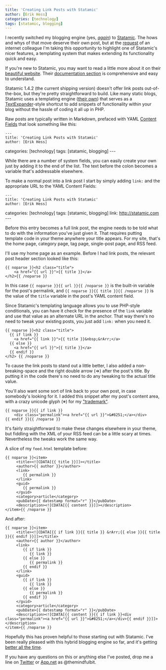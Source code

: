 ```yaml
---
title: 'Creating Link Posts with Statamic'
author: [Erik Hess]
categories: [technology]
tags: [statamic, blogging]
---
```


I recently switched my blogging engine (yes, [*again*](http://themindfulbit.com/blog/ruhoh-i-rebuilt-the-blog-again)) to [Statamic](http://statamic.com). The hows and whys of that move deserve their own post, but at the [request](https://alpha.app.net/hcmarks/post/3998364) of an internet colleague I'm taking this opportunity to highlight one of Statamic's nicer features, a templating system that makes extending its functionality quick and easy. 

If you're new to Statamic, you may want to read a little more about it on their [beautiful website](http://statamic.com). Their [documentation section](http://statamic.com/docs) is comprehensive and easy to understand. 

Statamic 1.4.2 (the current shipping version) doesn't offer link posts out-of-the-box, but they're pretty straightforward to build. Like many static blogs, Statamic uses a templating engine ([their own](http://statamic.com/docs/template-language)) that serves as a [TextExpander](http://smilesoftware.com/TextExpander/index.html)-style shortcut to add snippets of functionality within your blog without the hassle of coding it all up in PHP.  

Raw posts are typically written in Markdown, prefaced with YAML [Content Fields](http://statamic.com/docs/custom-content-fields) that look something like this:

	---
	title: 'Creating Link Posts with Statamic'
	author: [Erik Hess]
categories: [technology]
	tags: [statamic, blogging]
	---

While there are a number of system fields, you can easily create your own just by adding it to the end of the list. The text before the colon becomes a variable that's addressable elsewhere.

To make a normal post into a link post I start by simply adding `link:` and the appropriate URL to the YAML Content Fields:

	---
	title: 'Creating Link Posts with Statamic'
	author: [Erik Hess]
categories: [technology]
	tags: [statamic, blogging]
	link: http://statamic.com
	---

Before this entry becomes a full link post, the engine needs to be told what to do with the information you've just given it. That requires putting template code in your theme anywhere your title appears. For my site, that's the home page, category page, tag page, single-post page, and RSS feed.

I'll use my home page as an example. Before I had link posts, the relevant post header section looked like this:

    {{ noparse }}<h2 class="title">
        <a href="{{ url }}">{{ title }}</a>
    </h2>{{ /noparse }}

In this case `{{ noparse }}{{ url }}{{ /noparse }}` is the built-in variable for the post's permalink, and `{{ noparse }}{{ title }}{{ /noparse }}` is the value of the `title` variable in the post's YAML content field.

Since Statamic's templating language allows you to use PHP-style conditionals, you can have it check for the presence of the `link` variable and use that value as an alternate URL in the anchor. That way there's no need to tweak your existing posts, you just add `link:` when you need it.

    {{ noparse }}<h2 class="title">
      {{ if link }}
        <a href="{{ link }}">{{ title }}&nbsp;&rArr;</a>
      {{ else }}
        <a href="{{ url }}">{{ title }}</a>
      {{ endif }}
    </h2> {{ /noparse }}

To cause the link posts to stand out a little better, I also added a non-breaking-space and the right double arrow (&rArr;) after the post's title. By putting it in the code there's no need to do any tweaking to the actual title value. 

You'll also want some sort of link back to your own post, in case somebody's looking for it. I added this snippet after my post's content area, with a crazy unicode glyph (&#8251;) for my ["trademark"](http://www.youtube.com/watch?v=Jjbu0kSEuQQ).

	{{ noparse }}{{ if link }}
        <div class="permalink"><a href="{{ url }}">&#8251;</a></div>
    {{ endif }}{{ /noparse }}

It's fairly straightforward to make these changes elsewhere in your theme, but fiddling with the XML of your RSS feed can be a little scary at times. Nevertheless the tweaks work the same way. 

A slice of my `feed.html` template before:

	{{ noparse }}<item>
         <title><![CDATA[{{ title }}]]></title>
         <author>{{ author }}</author>
         <link>
         	{{ permalink }}
         </link>
         <guid>
            {{ permalink }}
         </guid>
         <category>article</category>
         <pubDate>{{ datestamp format="r" }}</pubDate>
         <description><![CDATA[{{ content }}]]></description>
    </item>{{ /noparse }}

And after:

	{{ noparse }}<item>
         <title><![CDATA[{{ if link }}{{ title }} &rArr;{{ else }}{{ title }}{{ endif }}]]></title>
         <author>{{ author }}</author>
         <link>
            {{ if link }}
               {{ link }}
            {{ else }}
               {{ permalink }}
            {{ endif }}
         </link>
         <guid>
            {{ if link }}
               {{ link }}
            {{ else }}
               {{ permalink }}
            {{ endif }}
         </guid>
         <category>article</category>
         <pubDate>{{ datestamp format="r" }}</pubDate>
         <description><![CDATA[{{ content }}{{ if link }}<div class="permalink"><a href="{{ url }}">&#8251;</a></div>{{ endif }}]]></description>
    </item>{{ /noparse }}

Hopefully this has proven helpful to those starting out with Statamic. I've been really pleased with this hybrid blogging engine so far, and it's getting [better all the time](http://refinery.statamic.com/).

If you have any questions on this or anything else I've posted, drop me a line on [Twitter](http://twitter.com/themindfulbit) or [App.net](http://alpha.app.net/themindfulbit) as @themindfulbit.
